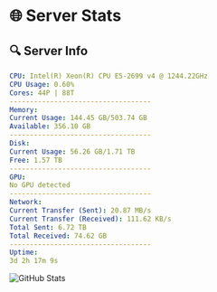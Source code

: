 # 🌐 Server Stats
## 🔍 Server Info
```yaml
CPU: Intel(R) Xeon(R) CPU E5-2699 v4 @ 1244.22GHz
CPU Usage: 0.60%
Cores: 44P | 88T
-----------------------------------
Memory:
Current Usage: 144.45 GB/503.74 GB
Available: 356.10 GB
-----------------------------------
Disk:
Current Usage: 56.26 GB/1.71 TB
Free: 1.57 TB
-----------------------------------
GPU:
No GPU detected
-----------------------------------
Network:
Current Transfer (Sent): 20.87 MB/s
Current Transfer (Received): 111.62 KB/s
Total Sent: 6.72 TB
Total Received: 74.62 GB
-----------------------------------
Uptime:
3d 2h 17m 9s
```
![GitHub Stats](https://img.shields.io/badge/Updated-2025-03-10_23:39:58-blue)